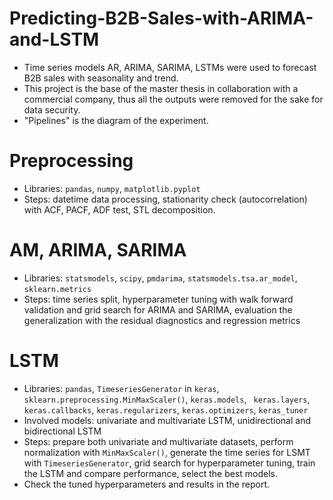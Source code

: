 # Predicting-B2B-Sales-with-ARIMA-and-LSTM
* Time series models AR, ARIMA, SARIMA, LSTMs were used to forecast B2B sales with seasonality and trend.
* This project is the base of the master thesis in collaboration with a commercial company, thus all the outputs were removed for the sake for data security.
* "Pipelines" is the diagram of the experiment.
# Preprocessing
* Libraries: ``pandas``, ``numpy``, ``matplotlib.pyplot``
* Steps: datetime data processing, stationarity check (autocorrelation) with ACF, PACF, ADF test, STL decomposition.

# AM, ARIMA, SARIMA
* Libraries: ``statsmodels``, ``scipy``, ``pmdarima``, ``statsmodels.tsa.ar_model``, ``sklearn.metrics``
* Steps: time series split, hyperparameter tuning with walk forward validation and grid search for ARIMA and SARIMA, evaluation the generalization with the residual diagnostics and regression metrics

# LSTM
* Libraries: ``pandas``, ``TimeseriesGenerator`` in ``keras``,  ``sklearn.preprocessing.MinMaxScaler()``, ``keras.models``, `` keras.layers``, ``keras.callbacks``, ``keras.regularizers``, ``keras.optimizers``, ``keras_tuner``
* Involved models: univariate and multivariate LSTM, unidirectional and bidirectional LSTM
* Steps: prepare both univariate and multivariate datasets, perform normalization with ``MinMaxScaler()``, generate the time series for LSMT with ``TimeseriesGenerator``, grid search for hyperparameter tuning, train the LSTM and compare performance, select the best models.
* Check the tuned hyperparameters and results in the report.
